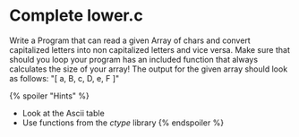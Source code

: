 # Complete lower.c

Write a Program that can read a given Array of chars and convert capitalized letters into non capitalized letters
and vice versa. Make sure that should you loop your program has an included function that always calculates the size
of your array! The output for the given array should look as follows: "[ a, B, c, D, e, F ]" 

{% spoiler "Hints" %}
- Look at the Ascii table 
- Use functions from the *ctype* library
{% endspoiler %}
